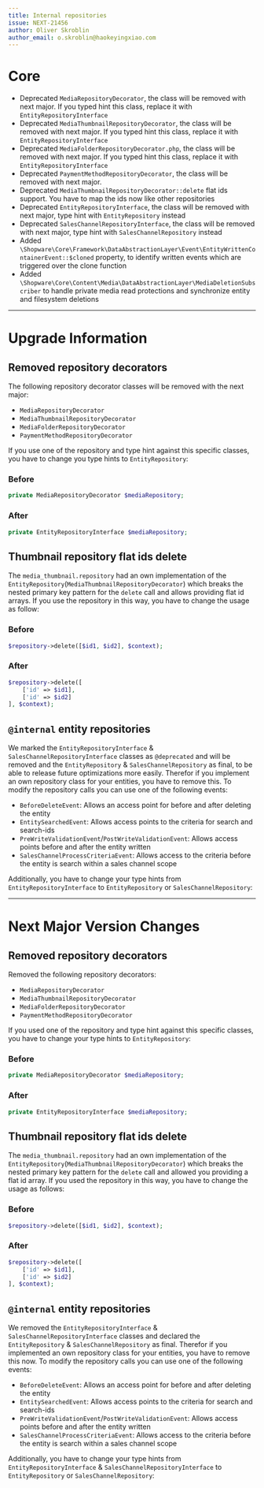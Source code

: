 ```yaml
---
title: Internal repositories
issue: NEXT-21456
author: Oliver Skroblin
author_email: o.skroblin@haokeyingxiao.com
---
```

# Core
* Deprecated `MediaRepositoryDecorator`, the class will be removed with next major. If you typed hint this class, replace it with `EntityRepositoryInterface`
* Deprecated `MediaThumbnailRepositoryDecorator`, the class will be removed with next major. If you typed hint this class, replace it with `EntityRepositoryInterface`
* Deprecated `MediaFolderRepositoryDecorator.php`, the class will be removed with next major. If you typed hint this class, replace it with `EntityRepositoryInterface`
* Deprecated  `PaymentMethodRepositoryDecorator`, the class will be removed with next major.
* Deprecated `MediaThumbnailRepositoryDecorator::delete` flat ids support. You have to map the ids now like other repositories
* Deprecated `EntityRepositoryInterface`, the class will be removed with next major, type hint with `EntityRepository` instead
* Deprecated `SalesChannelRepositoryInterface`, the class will be removed with next major, type hint with `SalesChannelRepository` instead
* Added `\Shopware\Core\Framework\DataAbstractionLayer\Event\EntityWrittenContainerEvent::$cloned` property, to identify written events which are triggered over the clone function
* Added `\Shopware\Core\Content\Media\DataAbstractionLayer\MediaDeletionSubscriber` to handle private media read protections and synchronize entity and filesystem deletions
___
# Upgrade Information
## Removed repository decorators
The following repository decorator classes will be removed with the next major:
* `MediaRepositoryDecorator`
* `MediaThumbnailRepositoryDecorator`
* `MediaFolderRepositoryDecorator`
* `PaymentMethodRepositoryDecorator`

If you use one of the repository and type hint against this specific classes, you have to change you type hints to `EntityRepository`:

### Before
```php
private MediaRepositoryDecorator $mediaRepository;
```

### After
```php
private EntityRepositoryInterface $mediaRepository;
```

## Thumbnail repository flat ids delete
The `media_thumbnail.repository` had an own implementation of the `EntityRepository`(`MediaThumbnailRepositoryDecorator`) which breaks the nested primary key pattern for the `delete` call and allows providing flat id arrays. If you use the repository in this way, you have to change the usage as follow:

### Before
```php
$repository->delete([$id1, $id2], $context);
```

### After
```php
$repository->delete([
    ['id' => $id1], 
    ['id' => $id2]
], $context);
```

## `@internal` entity repositories
We marked the `EntityRepositoryInterface` & `SalesChannelRepositoryInterface` classes as `@deprecated` and will be removed and the `EntityRepository` & `SalesChannelRepository` as final, to be able to release future optimizations more easily. Therefor if you implement an own repository class for your entities, you have to remove this. To modify the repository calls you can use one of the following events:
* `BeforeDeleteEvent`: Allows an access point for before and after deleting the entity
* `EntitySearchedEvent`: Allows access points to the criteria for search and search-ids
* `PreWriteValidationEvent`/`PostWriteValidationEvent`: Allows access points before and after the entity written
* `SalesChannelProcessCriteriaEvent`: Allows access to the criteria before the entity is search within a sales channel scope

Additionally, you have to change your type hints from `EntityRepositoryInterface` to `EntityRepository` or `SalesChannelRepository`:
___
# Next Major Version Changes
## Removed repository decorators
Removed the following repository decorators:
* `MediaRepositoryDecorator`
* `MediaThumbnailRepositoryDecorator`
* `MediaFolderRepositoryDecorator`
* `PaymentMethodRepositoryDecorator`

If you used one of the repository and type hint against this specific classes, you have to change your type hints to `EntityRepository`:

### Before
```php
private MediaRepositoryDecorator $mediaRepository;
```

### After
```php
private EntityRepositoryInterface $mediaRepository;
```

## Thumbnail repository flat ids delete
The `media_thumbnail.repository` had an own implementation of the `EntityRepository`(`MediaThumbnailRepositoryDecorator`) which breaks the nested primary key pattern for the `delete` call and allowed you providing a flat id array. If you used the repository in this way, you have to change the usage as follows:

### Before
```php
$repository->delete([$id1, $id2], $context);
```

### After
```php
$repository->delete([
    ['id' => $id1], 
    ['id' => $id2]
], $context);
```

## `@internal` entity repositories
We removed the `EntityRepositoryInterface` & `SalesChannelRepositoryInterface` classes and declared the `EntityRepository` & `SalesChannelRepository` as final. Therefor if you implemented an own repository class for your entities, you have to remove this now. To modify the repository calls you can use one of the following events:
* `BeforeDeleteEvent`: Allows an access point for before and after deleting the entity
* `EntitySearchedEvent`: Allows access points to the criteria for search and search-ids
* `PreWriteValidationEvent`/`PostWriteValidationEvent`: Allows access points before and after the entity written
* `SalesChannelProcessCriteriaEvent`: Allows access to the criteria before the entity is search within a sales channel scope

Additionally, you have to change your type hints from `EntityRepositoryInterface` & `SalesChannelRepositoryInterface` to `EntityRepository` or `SalesChannelRepository`:
